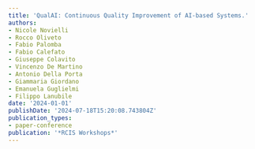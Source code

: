 ```yaml
---
title: 'QualAI: Continuous Quality Improvement of AI-based Systems.'
authors:
- Nicole Novielli
- Rocco Oliveto
- Fabio Palomba
- Fabio Calefato
- Giuseppe Colavito
- Vincenzo De Martino
- Antonio Della Porta
- Giammaria Giordano
- Emanuela Guglielmi
- Filippo Lanubile
date: '2024-01-01'
publishDate: '2024-07-18T15:20:08.743804Z'
publication_types:
- paper-conference
publication: '*RCIS Workshops*'
---
```

